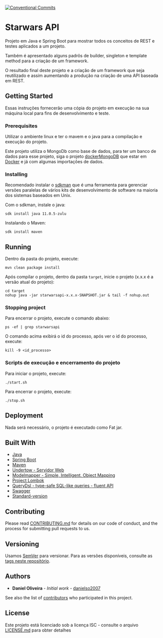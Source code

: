 <!-- ![GitHub package version](https://img.shields.io/github/package-json/v/danielso2007/starwarsapi.svg)
[![GitHub pull requests](https://img.shields.io/github/issues-pr-raw/danielso2007/starwarsapi.svg)](https://github.com/danielso2007/starwarsapi/pulls)
[![GitHub issues](https://img.shields.io/github/issues/danielso2007/starwarsapi.svg)](https://github.com/danielso2007/starwarsapi/issues?q=is%3Aopen+is%3Aissue)
![GitHub last commit](https://img.shields.io/github/last-commit/danielso2007/starwarsapi.svg)
[![GitHub issue/pull request author](https://img.shields.io/github/issues/detail/u/danielso2007/starwarsapi/1.svg)](https://github.com/danielso2007/starwarsapi/pulls)
![GitHub contributors](https://img.shields.io/github/contributors/danielso2007/starwarsapi.svg)
![GitHub top language](https://img.shields.io/github/languages/top/danielso2007/starwarsapi.svg)
[![GitHub](https://img.shields.io/github/license/danielso2007/starwarsapi.svg)](https://github.com/danielso2007/starwarsapi)
[![GitHub All Releases](https://img.shields.io/github/downloads/danielso2007/starwarsapi/total.svg)](https://github.com/danielso2007/starwarsapi/archive/master.zip) -->
[![Conventional Commits](https://img.shields.io/badge/Conventional%20Commits-1.0.0-yellow.svg)](https://conventionalcommits.org)


# Starwars API

Projeto em Java e Spring Boot para mostrar todos os conceitos de REST e testes aplicados a um projeto.

Também é apresentado alguns padrõs de builder, singleton e template method para a criação de um framework.

O resultado final  deste projeto e a criação de um framework que seja reutilizado e assim aumentando a produção na criação de uma API baseada em REST.


## Getting Started

Essas instruções fornecerão uma cópia do projeto em execução na sua máquina local para fins de desenvolvimento e teste.

### Prerequisites

Utilizar o ambiente linux e ter o mavem e o java para a compilação e execução do projeto.

Este projeto utiliza o MongoDb como base de dados, para ter um banco de dados para esse projeto, siga o projeto
[dockerMongoDB](https://github.com/danielso2007/dockerMongoDB) que estar em [Docker](https://www.docker.com/) e já com algumas importações de dados.

### Installing

Recomendado instalar o [sdkman](https://sdkman.io/) que é uma ferramenta para gerenciar versões paralelas de vários kits de desenvolvimento de software na maioria dos sistemas baseados em Unix.

Com o sdkman, instale o java:
```
sdk install java 11.0.5-zulu
```

Instalando o Maven:
```
sdk install maven
```

## Running

Dentro da pasta do projeto, execute:
```
mvn clean package install
```
Após compilar o projeto, dentro da pasta `target`, inicie o projeto (x.x.x é a versão atual do projeto):
```
cd target
nohup java -jar starwarsapi-x.x.x-SNAPSHOT.jar & tail -f nohup.out

```

### Stopping project

Para encerrar o projeto, execute o comando abaixo:
```
ps -ef | grep starwarsapi
```
O comando acima exibirá o id do processo, após ver o id do processo, execute:
```
kill -9 <id_processo>
```

### Scripts de execução e encerramento do projeto

Para iniciar o projeto, execute:
```
./start.sh
```
Para encerrar o projeto, execute:
```
./stop.sh
```

## Deployment

Nada será necessário, o projeto é executado como Fat jar.


## Built With

* [Java](https://www.oracle.com/br/java/)
* [Spring Boot](https://spring.io/projects/spring-boot)
* [Maven](https://maven.apache.org/)
* [Undertow - Servidor Web](http://undertow.io/)
* [Modelmapper - Simple, Intelligent, Object Mapping](http://modelmapper.org/)
* [Project Lombok](https://projectlombok.org/)
* [QueryDsl - type-safe SQL-like queries - fluent API](http://www.querydsl.com/)
* [Swagger](https://swagger.io/)
* [Standard-version](https://github.com/conventional-changelog/standard-version)

## Contributing

Please read [CONTRIBUTING.md](CONTRIBUTING.md) for details on our code of conduct, and the process for submitting pull requests to us.

## Versioning

Usamos [SemVer](http://semver.org/) para versionar. Para as versões disponíveis, consulte as [tags neste repositório](https://github.com/danielso2007/starwarsapi/releases). 

## Authors

* **Daniel Oliveira** - *Initial work* - [danielso2007](https://github.com/danielso2007)

See also the list of [contributors](https://github.com/danielso2007/starwarsapi/graphs/contributors) who participated in this project.

## License

Este projeto está licenciado sob a licença ISC - consulte o arquivo [LICENSE.md](LICENSE.md) para obter detalhes
